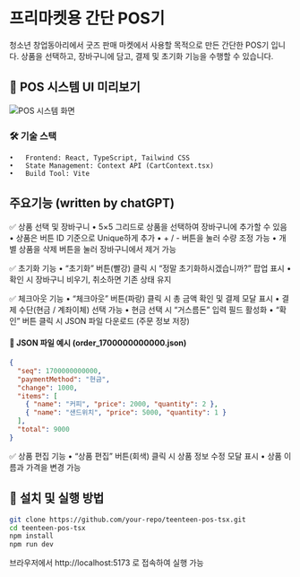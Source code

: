 # 프리마켓용 간단 POS기

청소년 창업동아리에서 굿즈 판매 마켓에서 사용할 목적으로 만든 간단한 POS기 입니다.
상품을 선택하고, 장바구니에 담고, 결제 및 초기화 기능을 수행할 수 있습니다.

## 🎯 **POS 시스템 UI 미리보기**
![POS 시스템 화면](https://imgur.com/a/fDnj5YU)

### 🛠 기술 스택
	•	Frontend: React, TypeScript, Tailwind CSS
	•	State Management: Context API (CartContext.tsx)
	•	Build Tool: Vite

## 주요기능 (written by chatGPT)

✅ 상품 선택 및 장바구니
	•	5×5 그리드로 상품을 선택하여 장바구니에 추가할 수 있음
	•	상품은 버튼 ID 기준으로 Unique하게 추가
	•	+ / - 버튼을 눌러 수량 조정 가능
	•	개별 상품을 삭제 버튼을 눌러 장바구니에서 제거 가능

✅ 초기화 기능
	•	“초기화” 버튼(빨강) 클릭 시 “정말 초기화하시겠습니까?” 팝업 표시
	•	확인 시 장바구니 비우기, 취소하면 기존 상태 유지

✅ 체크아웃 기능
	•	“체크아웃” 버튼(파랑) 클릭 시 총 금액 확인 및 결제 모달 표시
	•	결제 수단(현금 / 계좌이체) 선택 가능
	•	현금 선택 시 “거스름돈” 입력 필드 활성화
	•	“확인” 버튼 클릭 시 JSON 파일 다운로드 (주문 정보 저장)


#### 🔹 JSON 파일 예시 (order_1700000000000.json)
```json
{
  "seq": 1700000000000,
  "paymentMethod": "현금",
  "change": 1000,
  "items": [
    { "name": "커피", "price": 2000, "quantity": 2 },
    { "name": "샌드위치", "price": 5000, "quantity": 1 }
  ],
  "total": 9000
}
```
✅ 상품 편집 기능
	•	“상품 편집” 버튼(회색) 클릭 시 상품 정보 수정 모달 표시
	•	상품 이름과 가격을 변경 가능
  

## 🔧 설치 및 실행 방법
```sh
git clone https://github.com/your-repo/teenteen-pos-tsx.git
cd teenteen-pos-tsx
npm install
npm run dev
```
브라우저에서 http://localhost:5173 로 접속하여 실행 가능